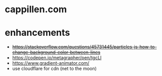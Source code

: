 # cappillen.com

# enhancements
  - ~~https://stackoverflow.com/questions/45731445/particles-js-how-to-change-background-color-between-lines~~
  - https://codepen.io/metagrapher/pen/tgcLl
  - https://www.gradient-animator.com/
  - use cloudflare for cdn (net to the moon)
